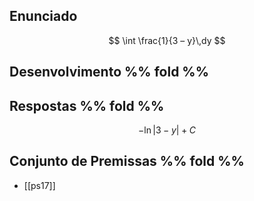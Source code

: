 ## Enunciado
$$ \int \frac{1}{3 – y}\,dy $$

## Desenvolvimento %% fold %%

## Respostas %% fold %%
$$ -\ln\bigl|3 - y\bigr| + C $$

## Conjunto de Premissas %% fold %%
- [[ps17]]